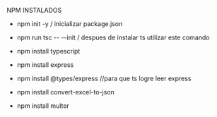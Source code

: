 NPM INSTALADOS

- npm init -y / inicializar package.json
- npm run tsc -- --init / despues de instalar ts utilizar este comando

- npm install typescript
- npm install express
- npm install @types/express //para que ts logre leer express
- npm install convert-excel-to-json
- npm install multer
